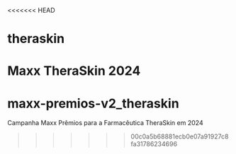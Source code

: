 <<<<<<< HEAD
# theraskin
 Maxx TheraSkin 2024
=======
# maxx-premios-v2_theraskin
 Campanha Maxx Prêmios para a Farmacêutica TheraSkin em 2024
>>>>>>> 00c0a5b68881ecb0e07a91927c8fa31786234696
